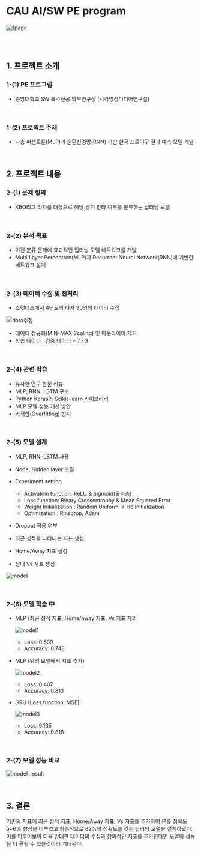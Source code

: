 # **CAU AI/SW PE program**
![1page](https://user-images.githubusercontent.com/80115212/135563620-0fafd456-581b-4e06-919c-58551108668c.PNG)


<br/>
<br/>

## **1. 프로젝트 소개**
### **1-(1) PE 프로그램**
- 중앙대학교 SW 복수전공 학부연구생 (시각영상미디어연구실)


<br/>


### **1-(2) 프로젝트 주제** 
- 다층 퍼셉트론(MLP)과 순환신경망(RNN) 기반 한국 프로야구 결과 예측 모델 개발


<br/>


## **2. 프로젝트 내용**
### **2-(1) 문제 정의**
- KBO리그 타자를 대상으로 해당 경기 안타 여부를 분류하는 딥러닝 모델 


<br/>


### **2-(2) 분석 목표**
- 이진 분류 문제에 효과적인 딥러닝 모델 네트워크를 개발   
- Multi Layer Perceptron(MLP)과 Recurrnet Neural Network(RNN)에 기반한 네트워크 설계

<br/>


### **2-(3) 데이터 수집 및 전처리**
- 스탯티즈에서 4년도의 타자 90명의 데이터 수집

![data수집](https://user-images.githubusercontent.com/80115212/135566371-7592a0ee-b887-4711-b1bd-a29199fd5ef4.PNG)

- 데이터 정규화(MIN-MAX Scaling) 및 아웃라이어 제거
- 학습 데이터 : 검증 데이터 = 7 : 3

<br/>


### **2-(4) 관련 학습**
- 유사한 연구 논문 리뷰
- MLP, RNN, LSTM 구조
- Python Keras와 Scikit-learn 라이브러리
- MLP 모델 성능 개선 방안
- 과적합(Overfitting) 방지

<br/>


### **2-(5) 모델 설계**
- MLP, RNN, LSTM 사용
- Node, Hidden layer 조절
- Experiment setting
    * Activatoin function: ReLU & Sigmoid(출력층)
    * Loss function: Binary Crossentrophy & Mean Squared Error
    * Weight Initialization : Random Uniform -> He Initialization
    * Optimization : Rmsprop, Adam
    
- Dropout 적용 여부
- 최근 성적을 나타내는 지표 생성
- Home/Away 지표 생성
- 상대 Vs 지표 생성

![model](https://user-images.githubusercontent.com/80115212/135570765-67cd9854-e615-419e-afab-6d83c2b41220.PNG)

<br/>


### **2-(6) 모델 학습 中**
- MLP (최근 성적 지표, Home/away 지표, Vs 지표 제외

   ![model1](https://user-images.githubusercontent.com/80115212/135569722-7e5ca8a7-a1bd-41a7-b59d-13c4536067f6.PNG)
   * Loss: 0.509
   * Accuracy: 0.748

- MLP (위의 모델에서 지표 추가)

   ![model2](https://user-images.githubusercontent.com/80115212/135569988-6c3a9278-131a-46b3-80e9-7493e13a8301.PNG)
   * Loss: 0.407
   * Accuracy: 0.813

- GRU (Loss function: MSE)

   ![model3](https://user-images.githubusercontent.com/80115212/135570110-c8d4938e-265c-4b0e-9308-bc75d9943edb.PNG)
   * Loss: 0.135
   * Accuracy: 0.816

<br/>

### **2-(7) 모델 성능 비교**
![model_result](https://user-images.githubusercontent.com/80115212/135570773-967891c2-5fe3-4d6b-816c-4ecc77134124.PNG)

<br/>

## **3. 결론**
기존의 지표에 최근 성적 지표, Home/Away 지표, Vs 지표를 추가하여 분류 정확도 5~6% 향상을 이루었고 최종적으로 82%의 정확도를 갖는 딥러닝 모델을 설계하였다.
이를 미루어보아 더욱 방대한 데이터의 수집과 창의적인 지표를 추가한다면 모델의 성능을 더 올릴 수 있을것이라 기대된다.
